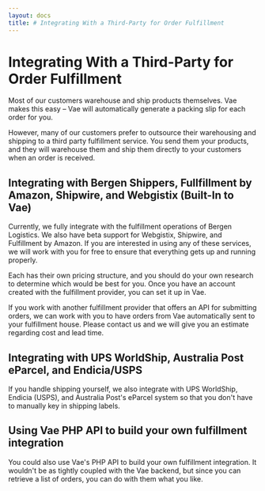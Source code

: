 ```yaml
---
layout: docs
title: # Integrating With a Third-Party for Order Fulfillment
---
```


# Integrating With a Third-Party for Order Fulfillment

Most of our customers warehouse and ship products themselves. Vae makes
this easy – Vae will automatically generate a packing slip for each
order for you.

However, many of our customers prefer to outsource their warehousing and
shipping to a third party fulfillment service. You send them your
products, and they will warehouse them and ship them directly to your
customers when an order is received.

## Integrating with Bergen Shippers, Fullfillment by Amazon, Shipwire, and Webgistix (Built-In to Vae)

Currently, we fully integrate with the fulfillment operations of Bergen
Logistics. We also have beta support for Webgistix, Shipwire, and
Fulfillment by Amazon. If you are interested in using any of these
services, we will work with you for free to ensure that everything gets
up and running properly.

Each has their own pricing structure, and you should do your own
research to determine which would be best for you. Once you have an
account created with the fulfillment provider, you can set it up in Vae.

If you work with another fulfillment provider that offers an API for
submitting orders, we can work with you to have orders from Vae
automatically sent to your fulfillment house. Please contact us and we
will give you an estimate regarding cost and lead time.

## Integrating with UPS WorldShip, Australia Post eParcel, and Endicia/USPS

If you handle shipping yourself, we also integrate with UPS WorldShip,
Endicia (USPS), and Australia Post's eParcel system so that you don't
have to manually key in shipping labels.

## Using Vae PHP API to build your own fulfillment integration

You could also use Vae's PHP API to build your own fulfillment
integration. It wouldn't be as tightly coupled with the Vae backend, but
since you can retrieve a list of orders, you can do with them what you
like.
